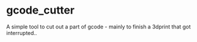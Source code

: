 # gcode_cutter
A simple tool to cut out a part of gcode - mainly to finish a 3dprint that got interrupted..
